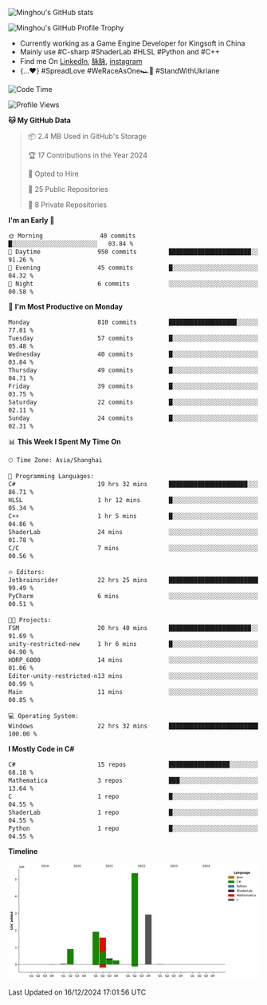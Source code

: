 ![Minghou's GitHub stats](https://github-readme-stats.vercel.app/api?username=Minghou-Lei&include_all_commits=true&show_icons=true&theme=radical)

![Minghou's GitHub Profile Trophy](https://github-profile-trophy.vercel.app/?username=Minghou-Lei&theme=onedark)

- Currently working as a Game Engine Developer for Kingsoft in China
- Mainly use #C-sharp #ShaderLab #HLSL #Python and #C++
- Find me On [LinkedIn](https://www.linkedin.com/in/%E6%98%8E%E7%9A%93-%E6%9D%8E-597356105/), [脉脉](https://maimai.cn/contact/share/card?u=kgmsdwiqpe9a&_share_channel=copy_link), [instagram](https://www.instagram.com/mistletoer76/)
- {...♥️} #SpreadLove #WeRaceAsOne🏎🌈 #StandWithUkriane

<!-- ![Minghou's GitHub stats](https://github-readme-stats.vercel.app/api/top-langs/?username=Minghou-lei&layout=compact&theme=radical) -->

<!--START_SECTION:waka-->
![Code Time](http://img.shields.io/badge/Code%20Time-93%20hrs%2022%20mins-blue)

![Profile Views](http://img.shields.io/badge/Profile%20Views-2-blue)

**🐱 My GitHub Data** 

> 📦 2.4 MB Used in GitHub's Storage 
 > 
> 🏆 17 Contributions in the Year 2024
 > 
> 💼 Opted to Hire
 > 
> 📜 25 Public Repositories 
 > 
> 🔑 8 Private Repositories 
 > 
**I'm an Early 🐤** 

```text
🌞 Morning                40 commits          █░░░░░░░░░░░░░░░░░░░░░░░░   03.84 % 
🌆 Daytime                950 commits         ███████████████████████░░   91.26 % 
🌃 Evening                45 commits          █░░░░░░░░░░░░░░░░░░░░░░░░   04.32 % 
🌙 Night                  6 commits           ░░░░░░░░░░░░░░░░░░░░░░░░░   00.58 % 
```
📅 **I'm Most Productive on Monday** 

```text
Monday                   810 commits         ███████████████████░░░░░░   77.81 % 
Tuesday                  57 commits          █░░░░░░░░░░░░░░░░░░░░░░░░   05.48 % 
Wednesday                40 commits          █░░░░░░░░░░░░░░░░░░░░░░░░   03.84 % 
Thursday                 49 commits          █░░░░░░░░░░░░░░░░░░░░░░░░   04.71 % 
Friday                   39 commits          █░░░░░░░░░░░░░░░░░░░░░░░░   03.75 % 
Saturday                 22 commits          █░░░░░░░░░░░░░░░░░░░░░░░░   02.11 % 
Sunday                   24 commits          █░░░░░░░░░░░░░░░░░░░░░░░░   02.31 % 
```


📊 **This Week I Spent My Time On** 

```text
🕑︎ Time Zone: Asia/Shanghai

💬 Programming Languages: 
C#                       19 hrs 32 mins      ██████████████████████░░░   86.71 % 
HLSL                     1 hr 12 mins        █░░░░░░░░░░░░░░░░░░░░░░░░   05.34 % 
C++                      1 hr 5 mins         █░░░░░░░░░░░░░░░░░░░░░░░░   04.86 % 
ShaderLab                24 mins             ░░░░░░░░░░░░░░░░░░░░░░░░░   01.78 % 
C/C                      7 mins              ░░░░░░░░░░░░░░░░░░░░░░░░░   00.56 % 

🔥 Editors: 
Jetbrainsrider           22 hrs 25 mins      █████████████████████████   99.49 % 
PyCharm                  6 mins              ░░░░░░░░░░░░░░░░░░░░░░░░░   00.51 % 

🐱‍💻 Projects: 
FSM                      20 hrs 40 mins      ███████████████████████░░   91.69 % 
unity-restricted-new     1 hr 6 mins         █░░░░░░░░░░░░░░░░░░░░░░░░   04.90 % 
HDRP_6000                14 mins             ░░░░░░░░░░░░░░░░░░░░░░░░░   01.06 % 
Editor-unity-restricted-n13 mins             ░░░░░░░░░░░░░░░░░░░░░░░░░   00.99 % 
Main                     11 mins             ░░░░░░░░░░░░░░░░░░░░░░░░░   00.85 % 

💻 Operating System: 
Windows                  22 hrs 32 mins      █████████████████████████   100.00 % 
```

**I Mostly Code in C#** 

```text
C#                       15 repos            █████████████████░░░░░░░░   68.18 % 
Mathematica              3 repos             ███░░░░░░░░░░░░░░░░░░░░░░   13.64 % 
C                        1 repo              █░░░░░░░░░░░░░░░░░░░░░░░░   04.55 % 
ShaderLab                1 repo              █░░░░░░░░░░░░░░░░░░░░░░░░   04.55 % 
Python                   1 repo              █░░░░░░░░░░░░░░░░░░░░░░░░   04.55 % 
```



**Timeline**

![Lines of Code chart](https://raw.githubusercontent.com/Minghou-Lei/Minghou-Lei/main/assets/bar_graph.png)


 Last Updated on 16/12/2024 17:01:56 UTC
<!--END_SECTION:waka-->
